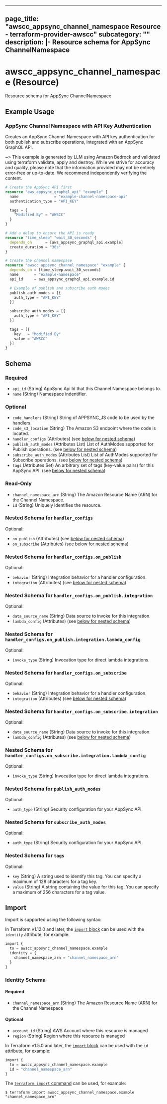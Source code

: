 
---
page_title: "awscc_appsync_channel_namespace Resource - terraform-provider-awscc"
subcategory: ""
description: |-
  Resource schema for AppSync ChannelNamespace
---

# awscc_appsync_channel_namespace (Resource)

Resource schema for AppSync ChannelNamespace

## Example Usage

### AppSync Channel Namespace with API Key Authentication

Creates an AppSync Channel Namespace with API key authentication for both publish and subscribe operations, integrated with an AppSync GraphQL API.

~> This example is generated by LLM using Amazon Bedrock and validated using terraform validate, apply and destroy. While we strive for accuracy and quality, please note that the information provided may not be entirely error-free or up-to-date. We recommend independently verifying the content.

```terraform
# Create the AppSync API first
resource "aws_appsync_graphql_api" "example" {
  name                = "example-channel-namespace-api"
  authentication_type = "API_KEY"

  tags = {
    "Modified By" = "AWSCC"
  }
}

# Add a delay to ensure the API is ready
resource "time_sleep" "wait_30_seconds" {
  depends_on      = [aws_appsync_graphql_api.example]
  create_duration = "30s"
}

# Create the channel namespace
resource "awscc_appsync_channel_namespace" "example" {
  depends_on = [time_sleep.wait_30_seconds]
  name       = "example-namespace"
  api_id     = aws_appsync_graphql_api.example.id

  # Example of publish and subscribe auth modes
  publish_auth_modes = [{
    auth_type = "API_KEY"
  }]

  subscribe_auth_modes = [{
    auth_type = "API_KEY"
  }]

  tags = [{
    key   = "Modified By"
    value = "AWSCC"
  }]
}
```

<!-- schema generated by tfplugindocs -->
## Schema

### Required

- `api_id` (String) AppSync Api Id that this Channel Namespace belongs to.
- `name` (String) Namespace indentifier.

### Optional

- `code_handlers` (String) String of APPSYNC_JS code to be used by the handlers.
- `code_s3_location` (String) The Amazon S3 endpoint where the code is located.
- `handler_configs` (Attributes) (see [below for nested schema](#nestedatt--handler_configs))
- `publish_auth_modes` (Attributes List) List of AuthModes supported for Publish operations. (see [below for nested schema](#nestedatt--publish_auth_modes))
- `subscribe_auth_modes` (Attributes List) List of AuthModes supported for Subscribe operations. (see [below for nested schema](#nestedatt--subscribe_auth_modes))
- `tags` (Attributes Set) An arbitrary set of tags (key-value pairs) for this AppSync API. (see [below for nested schema](#nestedatt--tags))

### Read-Only

- `channel_namespace_arn` (String) The Amazon Resource Name (ARN) for the Channel Namespace.
- `id` (String) Uniquely identifies the resource.

<a id="nestedatt--handler_configs"></a>
### Nested Schema for `handler_configs`

Optional:

- `on_publish` (Attributes) (see [below for nested schema](#nestedatt--handler_configs--on_publish))
- `on_subscribe` (Attributes) (see [below for nested schema](#nestedatt--handler_configs--on_subscribe))

<a id="nestedatt--handler_configs--on_publish"></a>
### Nested Schema for `handler_configs.on_publish`

Optional:

- `behavior` (String) Integration behavior for a handler configuration.
- `integration` (Attributes) (see [below for nested schema](#nestedatt--handler_configs--on_publish--integration))

<a id="nestedatt--handler_configs--on_publish--integration"></a>
### Nested Schema for `handler_configs.on_publish.integration`

Optional:

- `data_source_name` (String) Data source to invoke for this integration.
- `lambda_config` (Attributes) (see [below for nested schema](#nestedatt--handler_configs--on_publish--integration--lambda_config))

<a id="nestedatt--handler_configs--on_publish--integration--lambda_config"></a>
### Nested Schema for `handler_configs.on_publish.integration.lambda_config`

Optional:

- `invoke_type` (String) Invocation type for direct lambda integrations.




<a id="nestedatt--handler_configs--on_subscribe"></a>
### Nested Schema for `handler_configs.on_subscribe`

Optional:

- `behavior` (String) Integration behavior for a handler configuration.
- `integration` (Attributes) (see [below for nested schema](#nestedatt--handler_configs--on_subscribe--integration))

<a id="nestedatt--handler_configs--on_subscribe--integration"></a>
### Nested Schema for `handler_configs.on_subscribe.integration`

Optional:

- `data_source_name` (String) Data source to invoke for this integration.
- `lambda_config` (Attributes) (see [below for nested schema](#nestedatt--handler_configs--on_subscribe--integration--lambda_config))

<a id="nestedatt--handler_configs--on_subscribe--integration--lambda_config"></a>
### Nested Schema for `handler_configs.on_subscribe.integration.lambda_config`

Optional:

- `invoke_type` (String) Invocation type for direct lambda integrations.





<a id="nestedatt--publish_auth_modes"></a>
### Nested Schema for `publish_auth_modes`

Optional:

- `auth_type` (String) Security configuration for your AppSync API.


<a id="nestedatt--subscribe_auth_modes"></a>
### Nested Schema for `subscribe_auth_modes`

Optional:

- `auth_type` (String) Security configuration for your AppSync API.


<a id="nestedatt--tags"></a>
### Nested Schema for `tags`

Optional:

- `key` (String) A string used to identify this tag. You can specify a maximum of 128 characters for a tag key.
- `value` (String) A string containing the value for this tag. You can specify a maximum of 256 characters for a tag value.

## Import

Import is supported using the following syntax:

In Terraform v1.12.0 and later, the [`import` block](https://developer.hashicorp.com/terraform/language/import) can be used with the `identity` attribute, for example:

```terraform
import {
  to = awscc_appsync_channel_namespace.example
  identity = {
    channel_namespace_arn = "channel_namespace_arn"
  }
}
```

<!-- schema generated by tfplugindocs -->
### Identity Schema

#### Required

- `channel_namespace_arn` (String) The Amazon Resource Name (ARN) for the Channel Namespace

#### Optional

- `account_id` (String) AWS Account where this resource is managed
- `region` (String) Region where this resource is managed

In Terraform v1.5.0 and later, the [`import` block](https://developer.hashicorp.com/terraform/language/import) can be used with the `id` attribute, for example:

```terraform
import {
  to = awscc_appsync_channel_namespace.example
  id = "channel_namespace_arn"
}
```

The [`terraform import` command](https://developer.hashicorp.com/terraform/cli/commands/import) can be used, for example:

```shell
$ terraform import awscc_appsync_channel_namespace.example "channel_namespace_arn"
```
